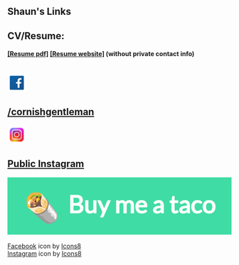 ## Shaun's Links
 CV/Resume:
<Br> <h4>
[[Resume pdf]](https://stf.rodeo/resume.pdf) 
[[Resume website]](https://resume.stf.rodeo)
(without private contact info)
<Br></br>
---
<img src="Resources/icons8-facebook-48.png" width="42" height="42">
<H2> <a href="https://www.facebook.com/cornishgentleman">/cornishgentleman </a></H2>
<img src="Resources/icons8-instagram-94.png" width="42" height="42">

[Public Instagram](https://www.instagram.com/shaun.f.28)
---


<img src="Resources/Screenshot_20230118-105426~2.png" href="https://www.buymeacoffee.com/Shaunnn">


<a target="_blank" href="https://icons8.com/icon/yGcWL8copNNQ/facebook">Facebook</a> icon by <a target="_blank" href="https://icons8.com">Icons8</a><br>
<a target="_blank" href="https://icons8.com/icon/nj0Uj45LGUYh/instagram">Instagram</a> icon by <a target="_blank" href="https://icons8.com">Icons8</a>


